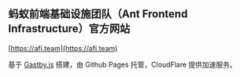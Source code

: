 蚂蚁前端基础设施团队（Ant Frontend Infrastructure）官方网站
----
[https://afi.team](https://afi.team)

基于 [Gastby.js](gatsbyjs.com) 搭建，由 Github Pages 托管，CloudFlare 提供加速服务。
